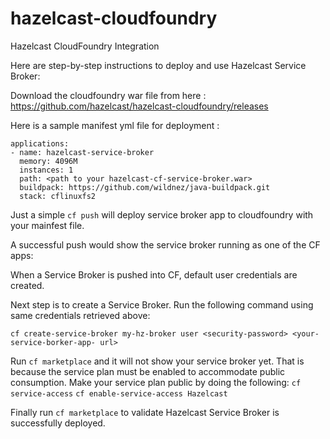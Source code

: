 # hazelcast-cloudfoundry
Hazelcast CloudFoundry Integration

Here are step-by-step instructions to deploy and use Hazelcast Service Broker:

Download the cloudfoundry war file from here : https://github.com/hazelcast/hazelcast-cloudfoundry/releases

Here is a sample manifest yml file for deployment : 

```
applications:
- name: hazelcast-service-broker
  memory: 4096M
  instances: 1
  path: <path to your hazelcast-cf-service-broker.war>
  buildpack: https://github.com/wildnez/java-buildpack.git
  stack: cflinuxfs2
```
Just a simple `cf push` will deploy service broker app to cloudfoundry with your mainfest file.
 
A successful push would show the service broker running as one of the CF apps:

When a Service Broker is pushed into CF, default user credentials are created.
 
Next step is to create a Service Broker. Run the following command using same credentials retrieved above:
 
`cf create-service-broker my-hz-broker user <security-password> <your-service-borker-app- url>`
 
Run `cf marketplace` and it will not show your service broker yet. That is because the service plan must be enabled to accommodate public consumption. 
Make your service plan public by doing the following:
`cf service-access`
`cf enable-service-access Hazelcast`

Finally run `cf marketplace` to validate Hazelcast Service Broker is successfully deployed.
